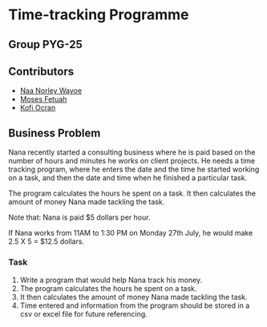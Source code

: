 # Time-tracking Programme
## Group PYG-25

## Contributors
- [Naa Norley Wayoe](https://github.com/naa-norley)
- [Moses Fetuah](https://github.com/Moses-bit97)
- [Kofi Ocran](https://github.com/mupati)


## Business Problem

Nana recently started a consulting business where he is paid based on the
number of hours and minutes he works on client projects.
He needs a time tracking program, where he enters the date and the time
he started working on a task, and then the date and time when he finished a particular task. 

The program calculates the hours he spent on a task. It then calculates the amount of money Nana made tackling the task. 

Note that: Nana is paid $5 dollars per hour.

 If Nana works from 11AM to 1:30 PM on Monday 27th July, he would make 2.5 X 5 = $12.5 dollars.



### Task
1. Write a program that would help Nana track his money.
2. The program calculates the hours he spent on a task.
3. It then calculates the amount of money Nana made tackling the task. 
4. Time entered and information from the program should be stored in a csv or excel file for future referencing.
